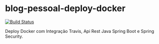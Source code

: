 # blog-pessoal-deploy-docker

[![Build Status](https://travis-ci.com/gildenorjunior/blog-pessoal-deploy-docker.svg?token=gH5psyrWBjqk92U8MXNx&branch=main)](https://travis-ci.com/gildenorjunior/blog-pessoal-deploy-docker)

Deploy Docker com Integração Travis, Api Rest Java Spring Boot e Spring Security.




